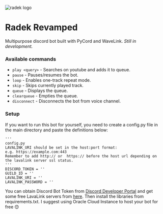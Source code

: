 ![radek logo](https://cdn.discordapp.com/avatars/768542083228368907/63758443b0b61297da199dc1741bcc8a)

# Radek Revamped

Multipurpose discord bot built with PyCord and WaveLink. _Still in development._

### Available commands

- `play <query>` - Searches <query> on youtube and adds it to queue.
- `pause` - Pauses/resumes the bot.
- `loop` - Enables one-track repeat mode.
- `skip` - Skips currently played track.
- `queue` - Displays the queue.
- `clearqueue` - Empties the queue.
- `disconnect` - Disconnects the bot from voice channel.

### Setup

If you want to run this bot for yourself, you need to create a config.py file in the main directory and paste the definitions below:

```
'''
config.py
LAVALINK_URI should be set in the host:port format:
e.g. https://example.com:443
Remember to add http:// or  https:// before the host url depending on the lavalink server ssl status.
'''
DISCORD_TOKEN = ''
GUILD_ID = ''
LAVALINK_URI = '' 
LAVALINK_PASSWORD = ''
```

You can obtain Discord Bot Token from [Discord Developer Portal](https://discord.com/developers/applications) and get some free LavaLink servers from [here](https://lavalink.darrennathanael.com/SSL/lavalink-with-ssl/). Then install the libraries from requirements.txt. I suggest using Oracle Cloud Instance to host your bot for free 😊
